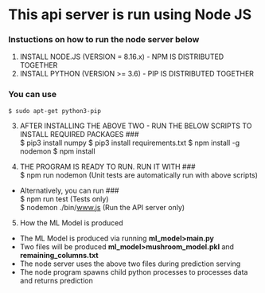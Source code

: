 # This api server is run using Node JS

### Instuctions on how to run the node server below

1. INSTALL NODE.JS (VERSION = 8.16.x) - NPM IS DISTRIBUTED TOGETHER
2. INSTALL PYTHON (VERSION >= 3.6) - PIP IS DISTRIBUTED TOGETHER   
### You can use
    $ sudo apt-get python3-pip

3. AFTER INSTALLING THE ABOVE TWO - RUN THE BELOW SCRIPTS TO INSTALL REQUIRED PACKAGES
###<br/>
    $ pip3 install numpy
    $ pip3 install requirements.txt
    $ npm install -g nodemon
    $ npm install 

4. THE PROGRAM IS READY TO RUN. RUN IT WITH 
###<br/>
    $ npm run nodemon (Unit tests are automatically run with above scripts)
+ Alternatively, you can run 
###<br/>
    $ npm run test (Tests only)\
    $ nodemon ./bin/www.js (Run the API server only)

5. How the ML Model is produced
+ The ML Model is produced via running **ml_model>main.py**
+ Two files will be produced **ml_model>mushroom_model.pkl** and **remaining_columns.txt** 
+ The node server uses the above two files during prediction serving
+ The node program spawns child python processes to processes data and returns prediction 
